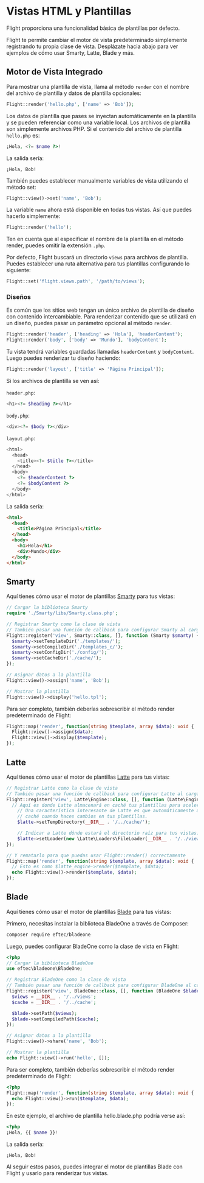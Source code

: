 # Vistas HTML y Plantillas

Flight proporciona una funcionalidad básica de plantillas por defecto.

Flight te permite cambiar el motor de vista predeterminado simplemente registrando tu propia clase de vista. Desplázate hacia abajo para ver ejemplos de cómo usar Smarty, Latte, Blade y más.

## Motor de Vista Integrado

Para mostrar una plantilla de vista, llama al método `render` con el nombre del archivo de plantilla y datos de plantilla opcionales:

```php
Flight::render('hello.php', ['name' => 'Bob']);
```

Los datos de plantilla que pases se inyectan automáticamente en la plantilla y se pueden referenciar como una variable local. Los archivos de plantilla son simplemente archivos PHP. Si el contenido del archivo de plantilla `hello.php` es:

```php
¡Hola, <?= $name ?>!
```

La salida sería:

```text
¡Hola, Bob!
```

También puedes establecer manualmente variables de vista utilizando el método set:

```php
Flight::view()->set('name', 'Bob');
```

La variable `name` ahora está disponible en todas tus vistas. Así que puedes hacerlo simplemente:

```php
Flight::render('hello');
```

Ten en cuenta que al especificar el nombre de la plantilla en el método render, puedes omitir la extensión `.php`.

Por defecto, Flight buscará un directorio `views` para archivos de plantilla. Puedes establecer una ruta alternativa para tus plantillas configurando lo siguiente:

```php
Flight::set('flight.views.path', '/path/to/views');
```

### Diseños

Es común que los sitios web tengan un único archivo de plantilla de diseño con contenido intercambiable. Para renderizar contenido que se utilizará en un diseño, puedes pasar un parámetro opcional al método `render`.

```php
Flight::render('header', ['heading' => 'Hola'], 'headerContent');
Flight::render('body', ['body' => 'Mundo'], 'bodyContent');
```

Tu vista tendrá variables guardadas llamadas `headerContent` y `bodyContent`. Luego puedes renderizar tu diseño haciendo:

```php
Flight::render('layout', ['title' => 'Página Principal']);
```

Si los archivos de plantilla se ven así:

`header.php`:

```php
<h1><?= $heading ?></h1>
```

`body.php`:

```php
<div><?= $body ?></div>
```

`layout.php`:

```php
<html>
  <head>
    <title><?= $title ?></title>
  </head>
  <body>
    <?= $headerContent ?>
    <?= $bodyContent ?>
  </body>
</html>
```

La salida sería:
```html
<html>
  <head>
    <title>Página Principal</title>
  </head>
  <body>
    <h1>Hola</h1>
    <div>Mundo</div>
  </body>
</html>
```

## Smarty

Aquí tienes cómo usar el motor de plantillas [Smarty](http://www.smarty.net/) para tus vistas:

```php
// Cargar la biblioteca Smarty
require './Smarty/libs/Smarty.class.php';

// Registrar Smarty como la clase de vista
// También pasar una función de callback para configurar Smarty al cargar
Flight::register('view', Smarty::class, [], function (Smarty $smarty) {
  $smarty->setTemplateDir('./templates/');
  $smarty->setCompileDir('./templates_c/');
  $smarty->setConfigDir('./config/');
  $smarty->setCacheDir('./cache/');
});

// Asignar datos a la plantilla
Flight::view()->assign('name', 'Bob');

// Mostrar la plantilla
Flight::view()->display('hello.tpl');
```

Para ser completo, también deberías sobrescribir el método render predeterminado de Flight:

```php
Flight::map('render', function(string $template, array $data): void {
  Flight::view()->assign($data);
  Flight::view()->display($template);
});
```

## Latte

Aquí tienes cómo usar el motor de plantillas [Latte](https://latte.nette.org/) para tus vistas:

```php
// Registrar Latte como la clase de vista
// También pasar una función de callback para configurar Latte al cargar
Flight::register('view', Latte\Engine::class, [], function (Latte\Engine $latte) {
  // Aquí es donde Latte almacenará en caché tus plantillas para acelerar las cosas
	// Una característica interesante de Latte es que automáticamente actualiza tu
	// caché cuando haces cambios en tus plantillas.
	$latte->setTempDirectory(__DIR__ . '/../cache/');

	// Indicar a Latte dónde estará el directorio raíz para tus vistas.
	$latte->setLoader(new \Latte\Loaders\FileLoader(__DIR__ . '/../views/'));
});

// Y rematarlo para que puedas usar Flight::render() correctamente
Flight::map('render', function(string $template, array $data): void {
  // Esto es como $latte_engine->render($template, $data);
  echo Flight::view()->render($template, $data);
});
```

## Blade

Aquí tienes cómo usar el motor de plantillas [Blade](https://laravel.com/docs/8.x/blade) para tus vistas:

Primero, necesitas instalar la biblioteca BladeOne a través de Composer:

```bash
composer require eftec/bladeone
```

Luego, puedes configurar BladeOne como la clase de vista en Flight:

```php
<?php
// Cargar la biblioteca BladeOne
use eftec\bladeone\BladeOne;

// Registrar BladeOne como la clase de vista
// También pasar una función de callback para configurar BladeOne al cargar
Flight::register('view', BladeOne::class, [], function (BladeOne $blade) {
  $views = __DIR__ . '/../views';
  $cache = __DIR__ . '/../cache';

  $blade->setPath($views);
  $blade->setCompiledPath($cache);
});

// Asignar datos a la plantilla
Flight::view()->share('name', 'Bob');

// Mostrar la plantilla
echo Flight::view()->run('hello', []);
```

Para ser completo, también deberías sobrescribir el método render predeterminado de Flight:

```php
<?php
Flight::map('render', function(string $template, array $data): void {
  echo Flight::view()->run($template, $data);
});
```

En este ejemplo, el archivo de plantilla hello.blade.php podría verse así:

```php
<?php
¡Hola, {{ $name }}!
```

La salida sería:

```
¡Hola, Bob!
```

Al seguir estos pasos, puedes integrar el motor de plantillas Blade con Flight y usarlo para renderizar tus vistas.